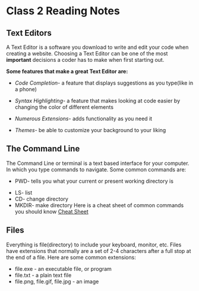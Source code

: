 # Class 2 Reading Notes

## Text Editors

A Text Editor is a software you download to write and edit your code when creating a website. Choosing a Text Editor can be one of the most **important** decisions a coder has to make when first starting out.

**Some features that make a great Text Editor are:**

- *Code Completion-* a feature that displays suggestions as you type(like in a phone)

- *Syntax Highlighting-* a feature that makes looking at code easier by changing the color of different elements

- *Numerous Extensions-* adds functionality as you need it

- *Themes-* be able to customize your background to your liking

## The Command Line

The Command Line or terminal is a text based interface for your computer. In which you type commands to navigate. Some common commands are:

- PWD- tells you what your current or present working directory is

* LS- list
* CD- change directory
* MKDIR- make directory
Here is a cheat sheet of common commands you should know [Cheat Sheet](https://www.techrepublic.com/article/16-terminal-commands-every-user-should-know/)

## Files
Everything is file(directory) to include your keyboard, monitor, etc. Files have extensions that normally are a set of 2-4 characters after a full stop at the end of a file. Here are some common extensions:
* file.exe - an executable file, or program
* file.txt - a plain text file
* file.png, file.gif, file.jpg - an image
